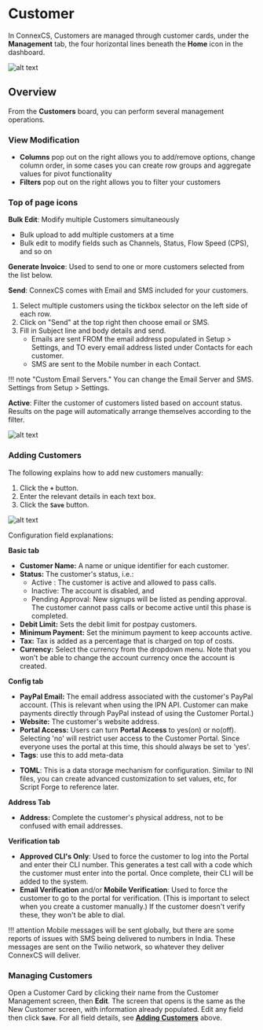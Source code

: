 # Customer

In ConnexCS, Customers are managed through customer cards, under the **Management** tab, the four horizontal lines beneath the **Home** icon in the dashboard.

![alt text][customer-dashboard]

## Overview
From the **Customers** board, you can perform several management operations. 

### View Modification
* **Columns** pop out on the right allows you to add/remove options, change column order, in some cases you can create row groups and aggregate values for pivot functionality
* **Filters** pop out on the right allows you to filter your customers

### Top of page icons

**Bulk Edit**: Modify multiple Customers simultaneously

* Bulk upload to add multiple customers at a time
* Bulk edit to modify fields such as Channels, Status, Flow Speed (CPS), and so on

**Generate Invoice**: Used to send to one or more customers selected from the list below. 

**Send**: ConnexCS comes with Email and SMS included for your customers.

1. Select multiple customers using the tickbox selector on the left side of each row.
2. Click on "Send" at the top right then choose email or SMS.
3. Fill in Subject line and body details and send. 
   * Emails are sent FROM the email address populated in Setup > Settings, and TO every email address listed under Contacts for each customer. 
   * SMS are sent to the Mobile number in each Contact. 

!!! note "Custom Email Servers."
    You can change the Email Server and SMS. Settings from Setup > Settings. 

**Active**: Filter the customer of customers listed based on account status. Results on the page will automatically arrange themselves according to the filter.

![alt text][customer-status]

### Adding Customers
The following explains how to add new customers manually:

1. Click the **`+`** button.
2. Enter the relevant details in each text box.
3. Click the **`Save`** button.

![alt text][add-Customer]

Configuration field explanations:

**Basic tab**

* **Customer Name:** A name or unique identifier for each customer.
* **Status:** The customer's status, i.e.:
  * Active : The customer is active and allowed to pass calls. 
  * Inactive: The account is disabled, and 
  * Pending Approval: New signups will be listed as pending approval.  The customer cannot pass calls or become active until this phase is completed. 
* **Debit Limit:**  Sets the debit limit for postpay customers.
* **Minimum Payment:** Set the minimum payment to keep accounts active. 
* **Tax:**  Tax is added as a percentage that is charged on top of costs.
* **Currency:** Select the currency from the dropdown menu. Note that you won't be able to change the account currency once the account is created.



**Config tab**

* **PayPal Email:** The email address associated with the customer's PayPal account. (This is relevant when using the IPN API. Customer can make payments directly through PayPal instead of using the Customer Portal.) 
* **Website:** The customer's website address.
* **Portal Access:**  Users can turn **Portal Access** to yes(on) or no(off).  Selecting 'no' will restrict user access to the Customer Portal. Since everyone uses the portal at this time, this should always be set to 'yes'. 
* **Tags**: use this to add meta-data
+ **TOML**: This is a data storage mechanism for configuration. Similar to INI files, you can create advanced customization to set values, etc, for Script Forge to reference later. 

**Address Tab**
* **Address:** Complete the customer's physical address, not to be confused with email addresses.

**Verification tab**
+ **Approved CLI's Only**: Used to force the customer to log into the Portal and enter their CLI number. This generates a test call with a code which the customer must enter into the portal. Once complete, their CLI will be added to the system. 
+ **Email Verification** and/or **Mobile Verification**: Used to force the customer to go to the portal for verification. (This is important to select when you create a customer manually.) If the customer doesn't verify these, they won't be able to dial. 


!!! attention
    Mobile messages will be sent globally, but there are some reports of issues with SMS being delivered to numbers in India. These messages are sent on the Twilio network, so whatever they deliver ConnexCS will deliver. 


### Managing Customers
Open a Customer Card by clicking their name from the Customer Management screen, then **Edit**. The screen that opens is the same as the New Customer screen, with information already populated. Edit any field then click **`Save`**. For all field details, see **[Adding Customers](../customer/#adding-customers)** above. 



[customer-dashboard]: /customer/img/33.png "Customer-Dashboard"
[add-customer]: /customer/img/35.png "Add-Customer"


[customer-status]: /customer/img/39.png "Customer-Status"
[edit-customer]: /customer/img/40.png "Edit-Customer"

[stats-tab]: /customer/img/42.png "Stats Tab"

[CLI]: <https://docs.connexcs.com/en/latest/cli>
[Ingress Routing]: <https://docs.connexcs.com/en/latest/ingress-routing>

[customer]: /customer/img/60.png "customer"
[contacts]: /customer/img/61.png "contacts"
